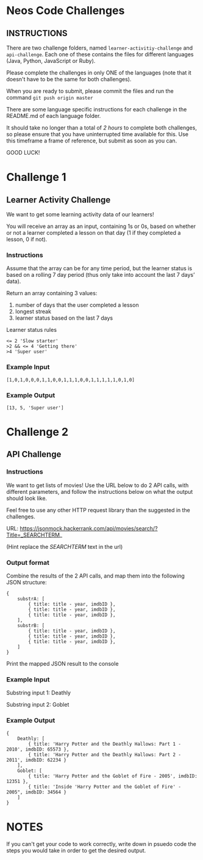 # Neos Code Challenges

## INSTRUCTIONS

There are two challenge folders, named `learner-activitiy-challenge` and `api-challenge`. Each one of these contains the files for different languages (Java, Python, JavaScript or Ruby).

Please complete the challenges in only ONE of the languages (note that it doesn't have to be the same for both challenges).

When you are ready to submit, please commit the files and run the command `git push origin master`

There are some language specific instructions for each challenge in the README.md of each language folder.

It should take no longer than a total of _2 hours_ to complete both challenges, so please ensure that you have uninterrupted time available for this. Use this timeframe a frame of reference, but submit as soon as you can.

GOOD LUCK!

# Challenge 1

## Learner Activity Challenge

We want to get some learning activity data of our learners!

You will receive an array as an input, containing 1s or 0s, based on whether or not a learner completed a
lesson on that day (1 if they completed a lesson, 0 if not).

### Instructions

Assume that the array can be for any time period, but the learner status is based on a
rolling 7 day period (thus only take into account the last 7 days’ data).

Return an array containing 3 values:

1. number of days that the user completed a lesson
2. longest streak
3. learner status based on the last 7 days

Learner status rules

    <= 2 'Slow starter'
    >2 && <= 4 'Getting there'
    >4 'Super user'

### Example Input

    [1,0,1,0,0,0,1,1,0,0,1,1,1,0,0,1,1,1,1,1,0,1,0]

### Example Output

    [13, 5, 'Super user']

# Challenge 2

## API Challenge

### Instructions

We want to get lists of movies! Use the URL below to do 2 API calls, with different parameters, and follow the instructions below on what the output should look like.

Feel free to use any other HTTP request library than the suggested in the challenges.

URL: https://jsonmock.hackerrank.com/api/movies/search/?Title=_SEARCHTERM_

(Hint replace the _SEARCHTERM_ text in the url)

### Output format

Combine the results of the 2 API calls, and map them into the following JSON structure:

    {
        substrA: [
            { title: title - year, imdbID },
            { title: title - year, imdbID },
            { title: title - year, imdbID },
        ],
        substrB: [
            { title: title - year, imdbID },
            { title: title - year, imdbID },
            { title: title - year, imdbID },
        ]
    }

Print the mapped JSON result to the console

### Example Input

Substring input 1: Deathly

Substring input 2: Goblet

### Example Output

    {
        Deathly: [
            { title: 'Harry Potter and the Deathly Hallows: Part 1 - 2010', imdbID: 65573 },
            { title: 'Harry Potter and the Deathly Hallows: Part 2 - 2011', imdbID: 62234 }
        ],
        Goblet: [
            { title: 'Harry Potter and the Goblet of Fire - 2005', imdbID: 12351 },
            { title: 'Inside 'Harry Potter and the Goblet of Fire' - 2005", imdbID: 34564 }
        ]
    }

# NOTES

If you can't get your code to work correctly, write down in psuedo code the steps you would take in order to get the desired output.
